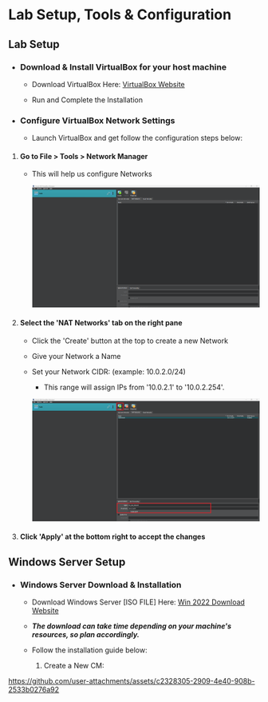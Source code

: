 # Lab Setup, Tools & Configuration

## Lab Setup

* ### Download & Install VirtualBox for your host machine
    - Download VirtualBox Here: <a href="https://www.virtualbox.org/wiki/Downloads" target="_blank">VirtualBox Website</a>

    - Run and Complete the Installation

* ### Configure VirtualBox Network Settings
    - Launch VirtualBox and get follow the configuration steps below:

1. #### Go to File > Tools > Network Manager
    - This will help us configure Networks

        ![Network Manager Img](../images/Nat.png)

2. #### Select the 'NAT Networks' tab on the right pane
    - Click the 'Create' button at the top to create a new Network

    - Give your Network a Name

    - Set your Network CIDR: (example: 10.0.2.0/24)
        - This range will assign IPs from '10.0.2.1' to '10.0.2.254'.
    
        ![VirtualBox IP Setup](../images/VB_IP.png)

3. #### Click 'Apply' at the bottom right to accept the changes


## Windows Server Setup

* ### Windows Server Download & Installation
    - Download Windows Server [ISO FILE] Here: [Win 2022 Download Website](https://info.microsoft.com/ww-landing-windows-server-2022.html)

    - ***The download can take time depending on your machine's resources, so plan accordingly.***

    - Follow the installation guide below: 

        1. Create a New CM:

         


https://github.com/user-attachments/assets/c2328305-2909-4e40-908b-2533b0276a92



